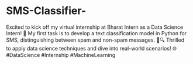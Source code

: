 # SMS-Classifier-
Excited to kick off my virtual internship at Bharat Intern as a Data Science Intern! 🚀 My first task is to develop a text classification model in Python for SMS, distinguishing between spam and non-spam messages. 📲🔍 Thrilled to apply data science techniques and dive into real-world scenarios! 🌐 #DataScience #Internship #MachineLearning
